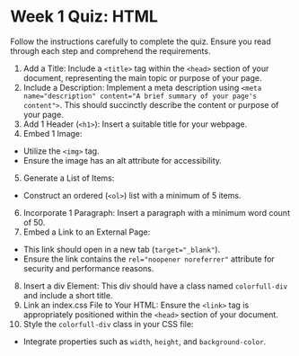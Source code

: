 # Week 1 Quiz: HTML

Follow the instructions carefully to complete the quiz. Ensure you read through each step and comprehend the requirements.

1. Add a Title: Include a `<title>` tag within the `<head>` section of your document, representing the main topic or purpose of your page.
2. Include a Description: Implement a meta description using `<meta name="description" content="A brief summary of your page's content">`. This should succinctly describe the content or purpose of your page.
3. Add 1 Header (`<h1>`): Insert a suitable title for your webpage.
4. Embed 1 Image:
- Utilize the `<img>` tag.
- Ensure the image has an alt attribute for accessibility.
5. Generate a List of Items:
- Construct an ordered (`<ol>`) list with a minimum of 5 items.
6. Incorporate 1 Paragraph: Insert a paragraph with a minimum word count of 50.
7. Embed a Link to an External Page:
- This link should open in a new tab (`target="_blank"`).
- Ensure the link contains the `rel="noopener noreferrer"` attribute for security and performance reasons.
8. Insert a div Element: This div should have a class named `colorfull-div` and include a short title.
9. Link an index.css File to Your HTML: Ensure the `<link>` tag is appropriately positioned within the `<head>` section of your document.
10. Style the `colorfull-div` class in your CSS file:
- Integrate properties such as `width`, `height`, and `background-color`.

